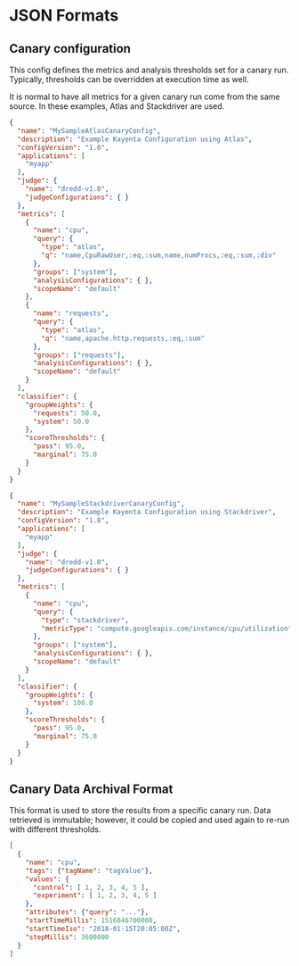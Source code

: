 # JSON Formats

## Canary configuration

This config defines the metrics and analysis thresholds set for a canary run.
Typically, thresholds can be overridden at execution time as well.

It is normal to have all metrics for a given canary run come from the same source.  In these examples,
Atlas and Stackdriver are used.


```JSON
{
  "name": "MySampleAtlasCanaryConfig",
  "description": "Example Kayenta Configuration using Atlas",
  "configVersion": "1.0",
  "applications": [
    "myapp"
  ],
  "judge": {
    "name": "dredd-v1.0",
    "judgeConfigurations": { }
  },
  "metrics": [
    {
      "name": "cpu",
      "query": {
        "type": "atlas",
        "q": "name,CpuRawUser,:eq,:sum,name,numProcs,:eq,:sum,:div"
      },
      "groups": ["system"],
      "analysisConfigurations": { },
      "scopeName": "default"
    },
    {
      "name": "requests",
      "query": {
        "type": "atlas",
        "q": "name,apache.http.requests,:eq,:sum"
      },
      "groups": ["requests"],
      "analysisConfigurations": { },
      "scopeName": "default"
    }
  ],
  "classifier": {
    "groupWeights": {
      "requests": 50.0,
      "system": 50.0
    },
    "scoreThresholds": {
      "pass": 95.0,
      "marginal": 75.0
    }
  }
}
```
```JSON
{
  "name": "MySampleStackdriverCanaryConfig",
  "description": "Example Kayenta Configuration using Stackdriver",
  "configVersion": "1.0",
  "applications": [
    "myapp"
  ],
  "judge": {
    "name": "dredd-v1.0",
    "judgeConfigurations": { }
  },
  "metrics": [
    {
      "name": "cpu",
      "query": {
        "type": "stackdriver",
        "metricType": "compute.googleapis.com/instance/cpu/utilization"
      },
      "groups": ["system"],
      "analysisConfigurations": { },
      "scopeName": "default"
    }
  ],
  "classifier": {
    "groupWeights": {
      "system": 100.0
    },
    "scoreThresholds": {
      "pass": 95.0,
      "marginal": 75.0
    }
  }
}
```

## Canary Data Archival Format

This format is used to store the results from a specific canary run.
Data retrieved is immutable; however, it could be copied and used again
to re-run with different thresholds.

```JSON
[
  {
    "name": "cpu",
    "tags": {"tagName": "tagValue"},
    "values": {
      "control": [ 1, 2, 3, 4, 5 ],
      "experiment": [ 1, 2, 3, 4, 5 ]
    },
    "attributes": {"query": "..."},
    "startTimeMillis": 1516046700000,
    "startTimeIso": "2018-01-15T20:05:00Z",
    "stepMillis": 3600000
  }
]
```
